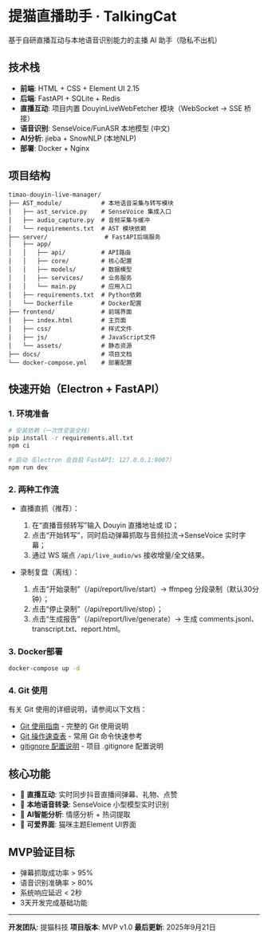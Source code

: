 # 提猫直播助手 · TalkingCat

基于自研直播互动与本地语音识别能力的主播 AI 助手（隐私不出机）

## 技术栈

- **前端**: HTML + CSS + Element UI 2.15
- **后端**: FastAPI + SQLite + Redis
- **直播互动**: 项目内置 DouyinLiveWebFetcher 模块（WebSocket → SSE 桥接）
- **语音识别**: SenseVoice/FunASR 本地模型 (中文)
- **AI分析**: jieba + SnowNLP (本地NLP)
- **部署**: Docker + Nginx

## 项目结构

```
timao-douyin-live-manager/
├── AST_module/           # 本地语音采集与转写模块
│   ├── ast_service.py    # SenseVoice 集成入口
│   ├── audio_capture.py  # 音频采集与缓冲
│   └── requirements.txt  # AST 模块依赖
├── server/                # FastAPI后端服务
│   ├── app/
│   │   ├── api/          # API路由
│   │   ├── core/         # 核心配置
│   │   ├── models/       # 数据模型
│   │   ├── services/     # 业务服务
│   │   └── main.py       # 应用入口
│   ├── requirements.txt  # Python依赖
│   └── Dockerfile        # Docker配置
├── frontend/             # 前端界面
│   ├── index.html        # 主页面
│   ├── css/              # 样式文件
│   ├── js/               # JavaScript文件
│   └── assets/           # 静态资源
├── docs/                 # 项目文档
└── docker-compose.yml    # 部署配置
```

## 快速开始（Electron + FastAPI）

### 1. 环境准备

```bash
# 安装依赖（一次性安装全栈）
pip install -r requirements.all.txt
npm ci

# 启动（Electron 会自启 FastAPI: 127.0.0.1:8007）
npm run dev
```

### 2. 两种工作流

- 直播直抓（推荐）：
  1) 在“直播音频转写”输入 Douyin 直播地址或 ID；
  2) 点击“开始转写”，同时启动弹幕抓取与音频拉流→SenseVoice 实时字幕；
  3) 通过 WS 端点 `/api/live_audio/ws` 接收增量/全文结果。

- 录制复盘（离线）：
  1) 点击“开始录制”（/api/report/live/start）→ ffmpeg 分段录制（默认30分钟）；
  2) 点击“停止录制”（/api/report/live/stop）；
  3) 点击“生成报告”（/api/report/live/generate）→ 生成 comments.jsonl、transcript.txt、report.html。

### 3. Docker部署

```bash
docker-compose up -d
```

### 4. Git 使用

有关 Git 使用的详细说明，请参阅以下文档：

- [Git 使用指南](docs/Git使用指南.md) - 完整的 Git 使用说明
- [Git 操作速查表](docs/Git操作速查表.md) - 常用 Git 命令快速参考
- [gitignore 配置说明](docs/gitignore配置说明.md) - 项目 .gitignore 配置说明

## 核心功能

- 🎯 **直播互动**: 实时同步抖音直播间弹幕、礼物、点赞
- 🎤 **本地语音转录**: SenseVoice 小型模型实时识别
- 🧠 **AI智能分析**: 情感分析 + 热词提取
- 🎨 **可爱界面**: 猫咪主题Element UI界面

## MVP验证目标

- 弹幕抓取成功率 > 95%
- 语音识别准确率 > 80%
- 系统响应延迟 < 2秒
- 3天开发完成基础功能

---

**开发团队**: 提猫科技
**项目版本**: MVP v1.0
**最后更新**: 2025年9月21日
